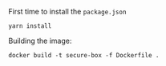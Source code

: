 First time to install the `package.json`

```
yarn install
```


Building the image:

```
docker build -t secure-box -f Dockerfile .
```
